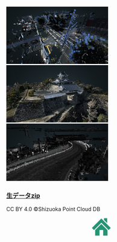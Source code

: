 <a href="https://furuhashilab.github.io/2020gsc_HironoriMorita/potree-1.8/examples/Shizuoka/shizuoka.html"> <img width="270" alt="map2d" src="https://github.com/furuhashilab/2020gsc_HironoriMorita/blob/master/photos/thumbnail/Matsujomae.png?raw=true"> </a> <a href="https://furuhashilab.github.io/2020gsc_HironoriMorita/potree-1.8/examples/Hamamatsujo_castle/Hamamatsujo_castle.html"> <img width="270" alt="map2d" src="https://github.com/furuhashilab/2020gsc_HironoriMorita/blob/master/photos/thumbnail/Hamamatsujo_castle.png?raw=true"> </a>  <a href="https://furuhashilab.github.io/2020gsc_HironoriMorita/potree-1.8/examples/323/323.html"> <img width="270" alt="map2d" src="https://github.com/furuhashilab/2020gsc_HironoriMorita/blob/master/photos/thumbnail/323.png?raw=true"> </a>



### [生データzip](https://drive.google.com/drive/folders/1hphsWQZ066GJtu6rwKtx4gFlFLjMNLQ2?usp=sharing)


CC BY 4.0 ©️Shizuoka Point Cloud DB




<div align="center">
<a href="https://furuhashilab.github.io/2020gsc_HironoriMorita/"> <img width="50" alt="map2d" src="https://github.com/furuhashilab/2020gsc_HironoriMorita/blob/master/photos/%E3%83%9B%E3%83%BC%E3%83%A0%20%E3%82%A2%E3%82%A4%E3%82%B3%E3%83%B3%E7%B4%A0%E6%9D%90%208.png?raw=true" alt="属性" title="">  </a>
</div>

